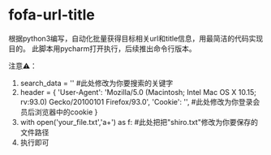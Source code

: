 # fofa-url-title
根据python3编写，自动化批量获得目标相关url和title信息，用最简洁的代码实现目的。
此脚本用pycharm打开执行，后续推出命令行版本。

注意⚠️：
1. search_data = ''  #此处修改为你要搜索的关键字
2. header = {
        'User-Agent':
            'Mozilla/5.0 (Macintosh; Intel Mac OS X 10.15; rv:93.0) Gecko/20100101 Firefox/93.0',
        'Cookie':
            '',  #此处修改为你登录会员后浏览器中的cookie
    }
 3. with open('your_file.txt','a+') as f:  #此处把把"shiro.txt"修改为你要保存的文件路径
 4. 执行即可
